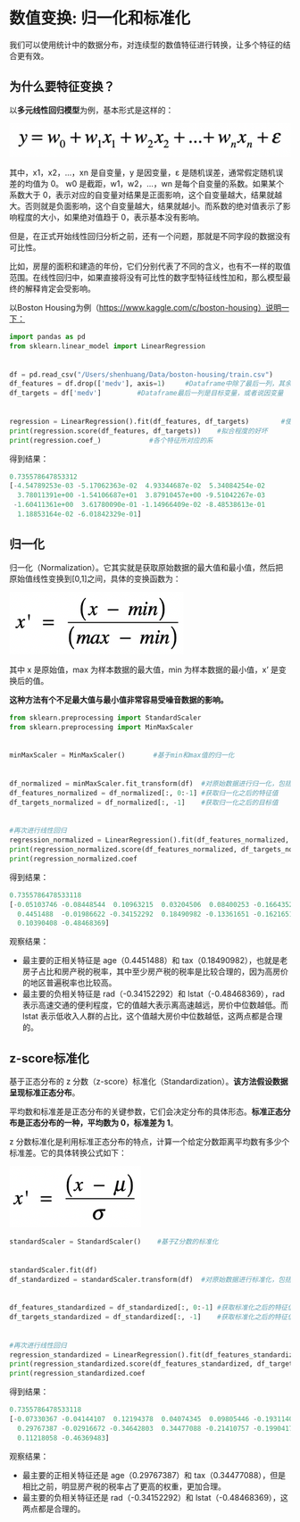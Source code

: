 # 数值变换: 归一化和标准化

我们可以使用统计中的数据分布，对连续型的数值特征进行转换，让多个特征的结合更有效。

## 为什么要特征变换？

以**多元线性回归模型**为例，基本形式是这样的：

![](normalization-standardization/linear-algebra.webp)

其中，x1，x2，…，xn 是自变量，y 是因变量，ε 是随机误差，通常假定随机误差的均值为 0。 w0 是截距，w1，w2，…，wn 是每个自变量的系数。如果某个系数大于 0，表示对应的自变量对结果是正面影响，这个自变量越大，结果就越大。否则就是负面影响，这个自变量越大，结果就越小。而系数的绝对值表示了影响程度的大小，如果绝对值趋于 0，表示基本没有影响。

但是，在正式开始线性回归分析之前，还有一个问题，那就是不同字段的数据没有可比性。

比如，房屋的面积和建造的年份，它们分别代表了不同的含义，也有不一样的取值范围。在线性回归中，如果直接将没有可比性的数字型特征线性加和，那么模型最终的解释肯定会受影响。

以Boston Housing为例（https://www.kaggle.com/c/boston-housing）说明一下：

```python
import pandas as pd
from sklearn.linear_model import LinearRegression


df = pd.read_csv("/Users/shenhuang/Data/boston-housing/train.csv")       #读取Boston Housing中的train.csv
df_features = df.drop(['medv'], axis=1)     #Dataframe中除了最后一列，其余列都是特征，或者说自变量
df_targets = df['medv']         #Dataframe最后一列是目标变量，或者说因变量


regression = LinearRegression().fit(df_features, df_targets)        #使用特征和目标数据，拟合线性回归模型
print(regression.score(df_features, df_targets))    #拟合程度的好坏
print(regression.coef_)            #各个特征所对应的系
```

得到结果：

```python
0.735578647853312
[-4.54789253e-03 -5.17062363e-02  4.93344687e-02  5.34084254e-02
  3.78011391e+00 -1.54106687e+01  3.87910457e+00 -9.51042267e-03
 -1.60411361e+00  3.61780090e-01 -1.14966409e-02 -8.48538613e-01
  1.18853164e-02 -6.01842329e-01]
```

## 归一化

归一化（Normalization）。它其实就是获取原始数据的最大值和最小值，然后把原始值线性变换到[0,1]之间，具体的变换函数为：

![](normalization-standardization/norm.webp)



其中 x 是原始值，max 为样本数据的最大值，min 为样本数据的最小值，x’ 是变换后的值。

**这种方法有个不足最大值与最小值非常容易受噪音数据的影响。**

```python
from sklearn.preprocessing import StandardScaler
from sklearn.preprocessing import MinMaxScaler


minMaxScaler = MinMaxScaler()       #基于min和max值的归一化


df_normalized = minMaxScaler.fit_transform(df)  #对原始数据进行归一化，包括特征值和目标变量
df_features_normalized = df_normalized[:, 0:-1] #获取归一化之后的特征值
df_targets_normalized = df_normalized[:, -1]    #获取归一化之后的目标值


#再次进行线性回归
regression_normalized = LinearRegression().fit(df_features_normalized, df_targets_normalized)
print(regression_normalized.score(df_features_normalized, df_targets_normalized))
print(regression_normalized.coef
```

得到结果：

```python
0.7355786478533118
[-0.05103746 -0.08448544  0.10963215  0.03204506  0.08400253 -0.16643522
  0.4451488  -0.01986622 -0.34152292  0.18490982 -0.13361651 -0.16216516
  0.10390408 -0.48468369]
```

观察结果：

* 最主要的正相关特征是 age（0.4451488）和 tax（0.18490982），也就是老房子占比和房产税的税率，其中至少房产税的税率是比较合理的，因为高房价的地区普遍税率也比较高。
* 最主要的负相关特征是 rad（-0.34152292）和 lstat（-0.48468369），rad 表示高速交通的便利程度，它的值越大表示离高速越远，房价中位数越低。而 lstat 表示低收入人群的占比，这个值越大房价中位数越低，这两点都是合理的。

## z-score标准化

基于正态分布的 z 分数（z-score）标准化（Standardization）。**该方法假设数据呈现标准正态分布**。

平均数和标准差是正态分布的关键参数，它们会决定分布的具体形态。**标准正态分布是正态分布的一种，平均数为 0，标准差为 1**。

z 分数标准化是利用标准正态分布的特点，计算一个给定分数距离平均数有多少个标准差。它的具体转换公式如下：

![](normalization-standardization/z-score.webp)

```python
standardScaler = StandardScaler()    #基于Z分数的标准化


standardScaler.fit(df)
df_standardized = standardScaler.transform(df)  #对原始数据进行标准化，包括特征值和目标变量


df_features_standardized = df_standardized[:, 0:-1] #获取标准化之后的特征值
df_targets_standardized = df_standardized[:, -1]    #获取标准化之后的特征值


#再次进行线性回归
regression_standardized = LinearRegression().fit(df_features_standardized, df_targets_standardized)
print(regression_standardized.score(df_features_standardized, df_targets_standardized))
print(regression_standardized.coef
```

得到结果：

```python
0.7355786478533118
[-0.07330367 -0.04144107  0.12194378  0.04074345  0.09805446 -0.19311408
  0.29767387 -0.02916672 -0.34642803  0.34477088 -0.21410757 -0.19904179
  0.11218058 -0.46369483]
```

观察结果：

* 最主要的正相关特征还是 age（0.29767387）和 tax（0.34477088），但是相比之前，明显房产税的税率占了更高的权重，更加合理。
* 最主要的负相关特征还是 rad（-0.34152292）和 lstat（-0.48468369），这两点都是合理的。

